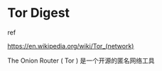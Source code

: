 # Tor Digest

ref

https://en.wikipedia.org/wiki/Tor_(network)

The Onion Router ( Tor ) 是一个开源的匿名网络工具